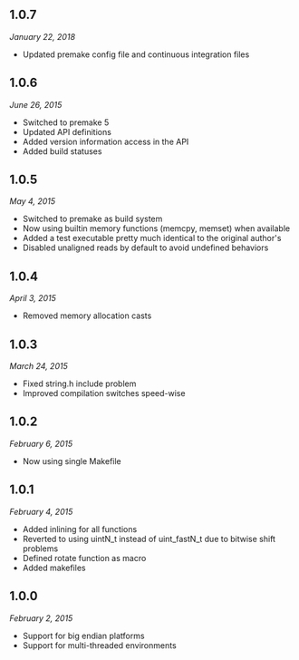 1.0.7
-----
*January 22, 2018*

*   Updated premake config file and continuous integration files

1.0.6
-----
*June 26, 2015*

*   Switched to premake 5
*   Updated API definitions
*   Added version information access in the API
*   Added build statuses

1.0.5
-----
*May 4, 2015*

*   Switched to premake as build system
*   Now using builtin memory functions (memcpy, memset) when available
*   Added a test executable pretty much identical to the original author's
*   Disabled unaligned reads by default to avoid undefined behaviors

1.0.4
-----
*April 3, 2015*

*   Removed memory allocation casts

1.0.3
-----
*March 24, 2015*

*   Fixed string.h include problem
*   Improved compilation switches speed-wise

1.0.2
-----
*February 6, 2015*

*   Now using single Makefile

1.0.1
-----
*February 4, 2015*

*   Added inlining for all functions
*   Reverted to using uintN_t instead of uint_fastN_t due to bitwise shift problems
*   Defined rotate function as macro
*   Added makefiles

1.0.0
-----
*February 2, 2015*

*   Support for big endian platforms
*   Support for multi-threaded environments

